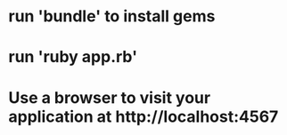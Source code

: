
# run 'bundle' to install gems
# run 'ruby app.rb'
# Use a browser to visit your application at http://localhost:4567
